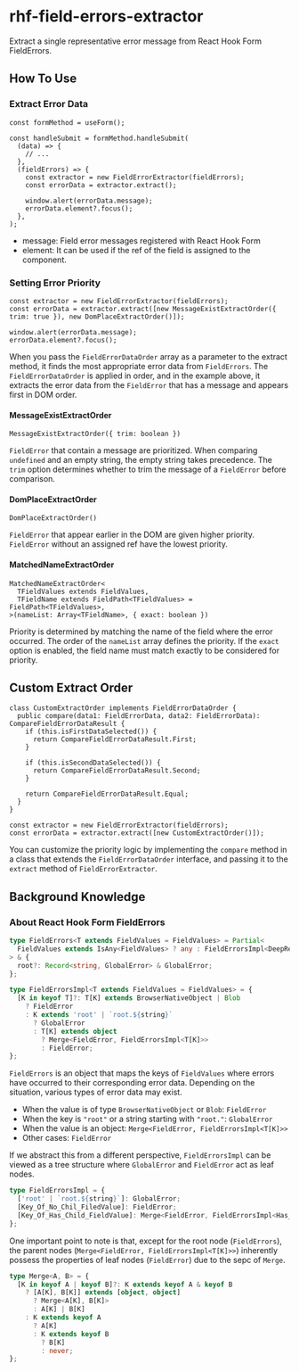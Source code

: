 # rhf-field-errors-extractor

Extract a single representative error message from React Hook Form FieldErrors.

## How To Use

### Extract Error Data

```tsx
const formMethod = useForm();

const handleSubmit = formMethod.handleSubmit(
  (data) => {
    // ...
  },
  (fieldErrors) => {
    const extractor = new FieldErrorExtractor(fieldErrors);
    const errorData = extractor.extract();

    window.alert(errorData.message);
    errorData.element?.focus();
  },
);
```

- message: Field error messages registered with React Hook Form
- element: It can be used if the ref of the field is assigned to the component.

### Setting Error Priority

```tsx
const extractor = new FieldErrorExtractor(fieldErrors);
const errorData = extractor.extract([new MessageExistExtractOrder({ trim: true }), new DomPlaceExtractOrder()]);

window.alert(errorData.message);
errorData.element?.focus();
```

When you pass the `FieldErrorDataOrder` array as a parameter to the extract method, it finds the most appropriate error data from `FieldErrors`. The `FieldErrorDataOrder` is applied in order, and in the example above, it extracts the error data from the `FieldError` that has a message and appears first in DOM order.

#### MessageExistExtractOrder

```
MessageExistExtractOrder({ trim: boolean })
```

`FieldError` that contain a message are prioritized. When comparing `undefined` and an empty string, the empty string takes precedence. The `trim` option determines whether to trim the message of a `FieldError` before comparison.

#### DomPlaceExtractOrder

```
DomPlaceExtractOrder()
```

`FieldError` that appear earlier in the DOM are given higher priority. `FieldError` without an assigned ref have the lowest priority.

#### MatchedNameExtractOrder

```
MatchedNameExtractOrder<
  TFieldValues extends FieldValues,
  TFieldName extends FieldPath<TFieldValues> = FieldPath<TFieldValues>,
>(nameList: Array<TFieldName>, { exact: boolean })
```

Priority is determined by matching the name of the field where the error occurred. The order of the `nameList` array defines the priority. If the `exact` option is enabled, the field name must match exactly to be considered for priority.

## Custom Extract Order

```tsx
class CustomExtractOrder implements FieldErrorDataOrder {
  public compare(data1: FieldErrorData, data2: FieldErrorData): CompareFieldErrorDataResult {
    if (this.isFirstDataSelected()) {
      return CompareFieldErrorDataResult.First;
    }

    if (this.isSecondDataSelected()) {
      return CompareFieldErrorDataResult.Second;
    }

    return CompareFieldErrorDataResult.Equal;
  }
}

const extractor = new FieldErrorExtractor(fieldErrors);
const errorData = extractor.extract([new CustomExtractOrder()]);
```

You can customize the priority logic by implementing the `compare` method in a class that extends the `FieldErrorDataOrder` interface, and passing it to the `extract` method of `FieldErrorExtractor`.

## Background Knowledge

### About React Hook Form FieldErrors

```ts
type FieldErrors<T extends FieldValues = FieldValues> = Partial<
  FieldValues extends IsAny<FieldValues> ? any : FieldErrorsImpl<DeepRequired<T>>
> & {
  root?: Record<string, GlobalError> & GlobalError;
};

type FieldErrorsImpl<T extends FieldValues = FieldValues> = {
  [K in keyof T]?: T[K] extends BrowserNativeObject | Blob
    ? FieldError
    : K extends 'root' | `root.${string}`
      ? GlobalError
      : T[K] extends object
        ? Merge<FieldError, FieldErrorsImpl<T[K]>>
        : FieldError;
};
```

`FieldErrors` is an object that maps the keys of `FieldValues` where errors have occurred to their corresponding error data. Depending on the situation, various types of error data may exist.

- When the value is of type `BrowserNativeObject` or `Blob`: `FieldError`
- When the key is `"root"` or a string starting with `"root."`: `GlobalError`
- When the value is an object: `Merge<FieldError, FieldErrorsImpl<T[K]>>`
- Other cases: `FieldError`

If we abstract this from a different perspective, `FieldErrorsImpl` can be viewed as a tree structure where `GlobalError` and `FieldError` act as leaf nodes.

```ts
type FieldErrorsImpl = {
  ['root' | `root.${string}`]: GlobalError;
  [Key_Of_No_Chil_FiledValue]: FieldError;
  [Key_Of_Has_Child_FieldValue]: Merge<FieldError, FieldErrorsImpl<Has_Child_FieldValue>>;
};
```

One important point to note is that, except for the root node (`FieldErrors`), the parent nodes (`Merge<FieldError, FieldErrorsImpl<T[K]>>`) inherently possess the properties of leaf nodes (`FieldError`) due to the sepc of `Merge`.

```ts
type Merge<A, B> = {
  [K in keyof A | keyof B]?: K extends keyof A & keyof B
    ? [A[K], B[K]] extends [object, object]
      ? Merge<A[K], B[K]>
      : A[K] | B[K]
    : K extends keyof A
      ? A[K]
      : K extends keyof B
        ? B[K]
        : never;
};
```

